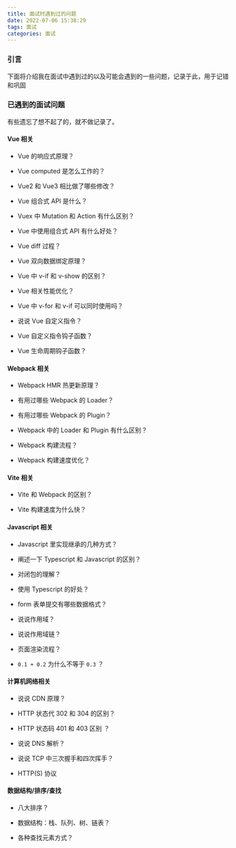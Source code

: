 ```yaml
---
title: 面试时遇到过的问题
date: 2022-07-06 15:38:29
tags: 面试
categories: 面试
---
```


### 引言

下面将介绍我在面试中遇到过的以及可能会遇到的一些问题，记录于此，用于记错和巩固

### 已遇到的面试问题

有些遗忘了想不起了的，就不做记录了。

#### Vue 相关

* Vue 的响应式原理？

* Vue computed 是怎么工作的？

* Vue2 和 Vue3 相比做了哪些修改？

* Vue 组合式 API 是什么？

* Vuex 中 Mutation 和 Action 有什么区别？

* Vue 中使用组合式 API 有什么好处？

* Vue diff 过程？

* Vue 双向数据绑定原理？

* Vue 中 v-if 和 v-show 的区别？

* Vue 相关性能优化？

* Vue 中 v-for 和 v-if 可以同时使用吗？

* 说说 Vue 自定义指令？

* Vue 自定义指令钩子函数？

* Vue 生命周期钩子函数？

#### Webpack 相关

* Webpack HMR 热更新原理？

* 有用过哪些 Webpack 的 Loader？

* 有用过哪些 Webpack 的 Plugin？

* Webpack 中的 Loader 和 Plugin 有什么区别？

* Webpack 构建流程？

* Webpack 构建速度优化？

#### Vite 相关

* Vite 和 Webpack 的区别？

* Vite 构建速度为什么快？

#### Javascript 相关

* Javascript 里实现继承的几种方式？

* 阐述一下 Typescript 和 Javascript 的区别？

* 对闭包的理解？

* 使用 Typescript 的好处？

* form 表单提交有哪些数据格式？

* 说说作用域？

* 说说作用域链？

* 页面渲染流程？

* `0.1 + 0.2` 为什么不等于 `0.3` ？

#### 计算机网络相关

* 说说 CDN 原理？

* HTTP 状态代 302 和 304 的区别？

* HTTP 状态码 401 和 403 区别 ？

* 说说 DNS 解析？

* 说说 TCP 中三次握手和四次挥手？

* HTTP(S) 协议

#### 数据结构/排序/查找

* 八大排序？

* 数据结构：栈、队列、树、链表？

* 各种查找元素方式？
